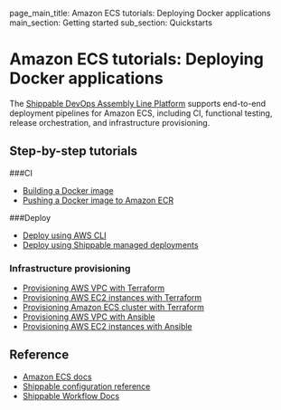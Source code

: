 page_main_title: Amazon ECS tutorials: Deploying Docker applications
main_section: Getting started
sub_section: Quickstarts

# Amazon ECS tutorials: Deploying Docker applications

The [Shippable DevOps Assembly Line Platform](/platform/overview/) supports end-to-end deployment pipelines for Amazon ECS, including CI, functional testing, release orchestration, and infrastructure provisioning.

## Step-by-step tutorials

###CI

* [Building a Docker image](/ci/build-docker-images/)
* [Pushing a Docker image to Amazon ECR](/ci/push-amazon-ecr/)

###Deploy

* [Deploy using AWS CLI](/deploy/deploy-amazon-ecs-cloud-native-cli/)
* [Deploy using Shippable managed deployments](/deploy/deploy-docker-overview/)

### Infrastructure provisioning

* [Provisioning AWS VPC with Terraform](/provision/tutorial/provision-aws-vpc-terraform/)
* [Provisioning AWS EC2 instances with Terraform](/provision/tutorial/provision-aws-ec2-terraform/)
* [Provisioning Amazon ECS cluster with Terraform](/provision/tutorial/provision-aws-ecs-terraform/)
* [Provisioning AWS VPC with Ansible](/provision/tutorial/provision-aws-vpc-ansible/)
* [Provisioning AWS EC2 instances with Ansible](/provision/tutorial/provision-aws-ec2-ansible/)

## Reference

* [Amazon ECS docs](https://aws.amazon.com/documentation/ecs/)
* [Shippable configuration reference](/platform/workflow/config/)
* [Shippable Workflow Docs](/platform/overview/)

